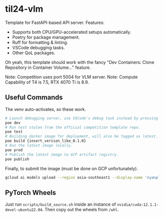 # til24-vlm

Template for FastAPI-based API server. Features:

- Supports both CPU/GPU-accelerated setups automatically.
- Poetry for package management.
- Ruff for formatting & linting.
- VSCode debugging tasks.
- Other QoL packages.

Oh yeah, this template should work with the fancy "Dev Containers: Clone Repository
in Container Volume..." feature.

Note: Competition uses port 5004 for VLM server.
Note: Compute Capability of T4 is 7.5, RTX 4070 Ti is 8.9.

## Useful Commands

The venv auto-activates, so these work.

```sh
# Launch debugging server, use VSCode's debug task instead by pressing F5.
poe dev
# Run test stolen from the official competition template repo.
poe test
# Building docker image for deployment, will also be tagged as latest.
poe build {insert_version_like_0.1.0}
# Run the latest image locally.
poe prod
# Publish the latest image to GCP artifact registry.
poe publish
```

Finally, to submit the image (must be done on GCP unfortunately).

```sh
gcloud ai models upload --region asia-southeast1 --display-name 'nyanplan3-vlm' --container-image-uri asia-southeast1-docker.pkg.dev/dsta-angelhack/repository-nyanplan3/nyanplan3-vlm:latest --container-health-route /health --container-predict-route /extract --container-ports 5004 --version-aliases default
```

## PyTorch Wheels

Just run `scripts/build_source.sh` inside an instance of `nvidia/cuda:12.1.1-devel-ubuntu22.04`.
Then copy out the wheels from `/whl`.
